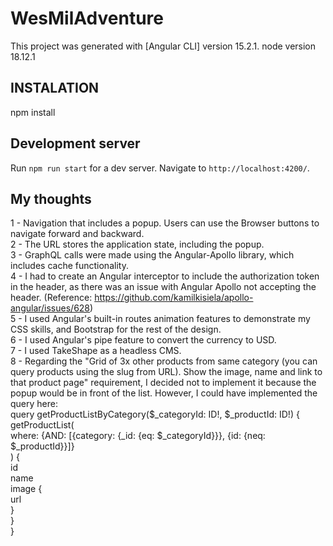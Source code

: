 # WesMilAdventure

This project was generated with [Angular CLI] version 15.2.1.
node version 18.12.1

## INSTALATION
npm install

## Development server

Run `npm run start` for a dev server. Navigate to `http://localhost:4200/`.

## My thoughts 

1 - Navigation that includes a popup. Users can use the Browser buttons to navigate forward and backward.  
2 - The URL stores the application state, including the popup.  
3 - GraphQL calls were made using the Angular-Apollo library, which includes cache functionality.  
4 - I had to create an Angular interceptor to include the authorization token in the header, as there was an issue with Angular Apollo not accepting the header. (Reference: https://github.com/kamilkisiela/apollo-angular/issues/628)  
5 - I used Angular's built-in routes animation features to demonstrate my CSS skills, and Bootstrap for the rest of the design.  
6 - I used Angular's pipe feature to convert the currency to USD.  
7 - I used TakeShape as a headless CMS.  
8 - Regarding the "Grid of 3x other products from same category (you can query products using the slug from URL). Show the image, name and link to that product page" requirement, I decided not to implement it because the popup would be in front of the list.   However, I could have implemented the query here:  
query getProductListByCategory($_categoryId: ID!, $_productId: ID!) {  
  getProductList(  
    where: {AND: [{category: {_id: {eq: $_categoryId}}}, {id: {neq: $_productId}}]}  
  ) {  
    id  
    name  
    image {  
      url  
    }  
  }  
}  
